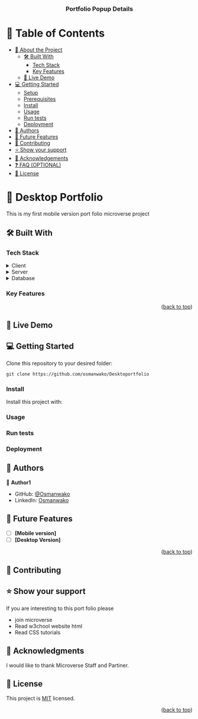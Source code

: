 <a name="readme-top"></a>

<div align="center">

  <h3><b>Portfolio Popup Details</b></h3>

</div>

<!-- TABLE OF CONTENTS -->

# 📗 Table of Contents

- [📖 About the Project](#about-project)
  - [🛠 Built With](#built-with)
    - [Tech Stack](#tech-stack)
    - [Key Features](#key-features)
  - [🚀 Live Demo](#live-demo)
- [💻 Getting Started](#getting-started)
  - [Setup](#setup)
  - [Prerequisites](#prerequisites)
  - [Install](#install)
  - [Usage](#usage)
  - [Run tests](#run-tests)
  - [Deployment](#triangular_flag_on_post-deployment)
- [👥 Authors](#authors)
- [🔭 Future Features](#future-features)
- [🤝 Contributing](#contributing)
- [⭐️ Show your support](#support)
- [🙏 Acknowledgements](#acknowledgements)
- [❓ FAQ (OPTIONAL)](#faq)
- [📝 License](#license)

<!-- PROJECT DESCRIPTION -->

# 📖 Desktop Portfolio <a name="about-project"></a>

This is my first mobile version port folio microverse project

## 🛠 Built With <a name="built-with"></a>

### Tech Stack <a name="tech-stack"></a>

<details>
  <summary>Client</summary>
  <ul>
    <li><a href="https://www.w3schools.com/html/">html</a></li>
    <li><a href="https://www.w3schools.com/css/">css</a></li>
  </ul>
</details>

<details>
  <summary>Server</summary>
  
</details>

<details>
<summary>Database</summary>
  <ul>
    <li><a href="#">No database for time being</a></li>
  </ul>
</details>

<!-- Features -->

### Key Features <a name="key-features"></a>

<p align="right">(<a href="#readme-top">back to top</a>)</p>

<!-- LIVE DEMO -->

## 🚀 Live Demo <a name="live-demo"></a>

<!-- GETTING STARTED -->

## 💻 Getting Started <a name="getting-started"></a>

Clone this repository to your desired folder:

```
git clone https://github.com/osmanwako/Desktoportfolio
```

### Install

Install this project with:

### Usage

### Run tests

### Deployment
<!-- AUTHORS -->

## 👥 Authors <a name="authors"></a>

👤 **Author1**

- GitHub: [@Osmanwako](https://github.com/osmanwako)
- LinkedIn: [Osmanwako](https://www.linkedin.com/in/osman-wako-08663825a/)
<!-- FUTURE FEATURES -->

## 🔭 Future Features <a name="future-features"></a>

- [ ] **[Mobile version]**
- [ ] **[Desktop Version]**

<p align="right">(<a href="#readme-top">back to top</a>)</p>

<!-- CONTRIBUTING -->

## 🤝 Contributing <a name="contributing"></a>
<!-- SUPPORT -->

## ⭐️ Show your support <a name="support"></a>
If you are interesting to this port folio please 
- join microverse
- Read w3chool website html 
- Read CSS tutorials

<!-- ACKNOWLEDGEMENTS -->

## 🙏 Acknowledgments <a name="acknowledgements"></a>

I would like to thank Microverse Staff and Partiner.

<!-- LICENSE -->

## 📝 License <a name="license"></a>
This project is [MIT](./MIT.md) licensed.

<p align="right">(<a href="#readme-top">back to top</a>)</p>
